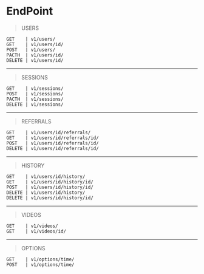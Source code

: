 EndPoint
=

>USERS

    GET    | v1/users/
    GET    | v1/users/id/
    POST   | v1/users/
    PACTH  | v1/users/id/
    DELETE | v1/users/id/

---

>SESSIONS

    GET    | v1/sessions/
    POST   | v1/sessions/
    PACTH  | v1/sessions/
    DELETE | v1/sessions/

---

>REFERRALS

    GET    | v1/users/id/referrals/
    GET    | v1/users/id/referrals/id/
    POST   | v1/users/id/referrals/id/
    DELETE | v1/users/id/referrals/id/

---

>HISTORY

    GET    | v1/users/id/history/
    GET    | v1/users/id/history/id/
    POST   | v1/users/id/history/id/
    DELETE | v1/users/id/history/
    DELETE | v1/users/id/history/id/

---

>VIDEOS

    GET    | v1/videos/
    GET    | v1/videos/id/

---

>OPTIONS

    GET    | v1/options/time/
    POST   | v1/options/time/
